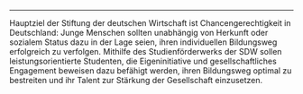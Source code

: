 ***

Hauptziel der Stiftung der deutschen Wirtschaft ist Chancengerechtigkeit in Deutschland: Junge Menschen sollten unabhängig von Herkunft oder sozialem Status dazu in der Lage seien, ihren individuellen Bildungsweg erfolgreich zu verfolgen. Mithilfe des Studienförderwerks der SDW sollen leistungsorientierte Studenten, die Eigeninitiative und gesellschaftliches Engagement beweisen dazu befähigt werden, ihren Bildungsweg optimal zu bestreiten und ihr Talent zur Stärkung der Gesellschaft einzusetzen.